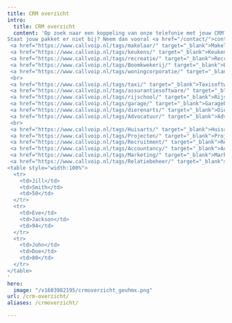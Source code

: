 ```yaml
---
title: CRM overzicht
intro:
  title: CRM overzicht
  content: 'Op zoek naar een koppeling van onze telefonie met jouw CRM? Bekijk dan in onderstaand overzicht met welke pakketten we nu al een koppeling hebben.<br> 
Staat jouw pakket er niet bij? Neem dan vooral <a href="/contact/">contact</a> met ons op, want dan onderzoeken we de mogelijkheid om ook jouw pakket zo snel mogelijk aan de lijst toe te voegen.<br><br>Snel keuzes:<br><a href="https://www.callvoip.nl/tags/tandarts/" target="_blank">Tandartsen</a>,
 <a href="https://www.callvoip.nl/tags/makelaar/" target="_blank">Makelaars</a>,
 <a href="https://www.callvoip.nl/tags/keukens/" target="_blank">Keukenbranche</a>,
 <a href="https://www.callvoip.nl/tags/recreatie/" target="_blank">Recreatiesector</a>,
 <a href="https://www.callvoip.nl/tags/Boomkwekerij/" target="_blank">Boomkwekerij</a>,
 <a href="https://www.callvoip.nl/tags/woningcorporatie/" target="_blank">Woningcorporatie</a>
 <br>
 <a href="https://www.callvoip.nl/tags/taxi/" target="_blank">Taxisoftware</a>,
 <a href="https://www.callvoip.nl/tags/assurantiesoftware/" target="_blank">Assurantieën</a>,
 <a href="https://www.callvoip.nl/tags/rijschool/" target="_blank">Rijschoolhouders</a>,
 <a href="https://www.callvoip.nl/tags/garage/" target="_blank">Garagebedrijven</a>,
 <a href="https://www.callvoip.nl/tags/dierenarts/" target="_blank">Dierenartsen</a>,
 <a href="https://www.callvoip.nl/tags/Advocatuur/" target="_blank">Advocatuur</a>
 <br>
 <a href="https://www.callvoip.nl/tags/Huisarts/" target="_blank">Huisartsen en zorgverleners</a>,
 <a href="https://www.callvoip.nl/tags/Projecten/" target="_blank">Projecten</a>,
 <a href="https://www.callvoip.nl/tags/Recruitment/" target="_blank">Recruitment</a>,
 <a href="https://www.callvoip.nl/tags/Accountancy/" target="_blank">Accountancy</a>,
 <a href="https://www.callvoip.nl/tags/Marketing/" target="_blank">Marketing</a>,
 <a href="https://www.callvoip.nl/tags/Relatiebeheer/" target="_blank">Relatiebeheer</a>
<table style="width:100%">
  <tr>
    <td>Jill</td>
    <td>Smith</td>
    <td>50</td>
  </tr>
  <tr>
    <td>Eve</td>
    <td>Jackson</td>
    <td>94</td>
  </tr>
  <tr>
    <td>John</td>
    <td>Doe</td>
    <td>80</td>
  </tr>
</table>
'
hero:
  image: "/v1603982195/crmoverzicht_geuhmx.png"
url: /crm-overzicht/
aliases: /crmoverzicht/

---
```

